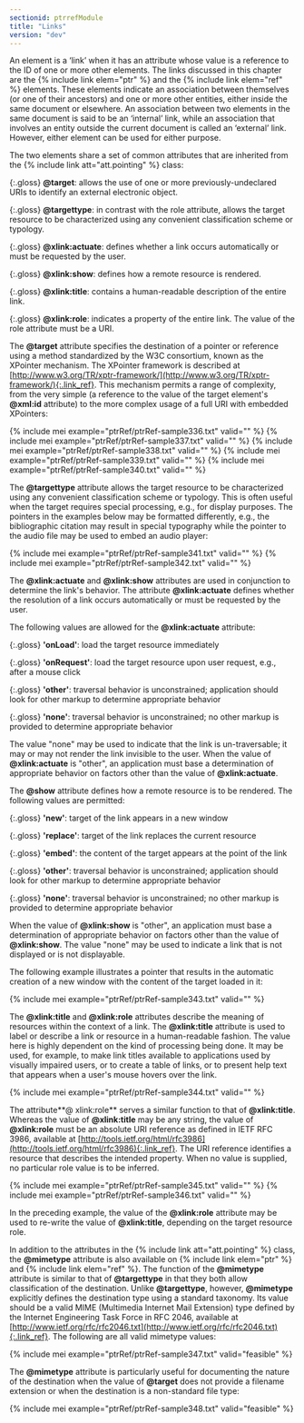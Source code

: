 ```yaml
---
sectionid: ptrrefModule
title: "Links"
version: "dev"
---
```


An element is a ‘link’ when it has an attribute whose value is a reference to the ID of one or more other elements. The links discussed in this chapter are the {% include link elem="ptr" %} and the {% include link elem="ref" %} elements. These elements indicate an association between themselves (or one of their ancestors) and one or more other entities, either inside the same document or elsewhere. An association between two elements in the same document is said to be an ‘internal’ link, while an association that involves an entity outside the current document is called an ‘external’ link. However, either element can be used for either purpose.

The two elements share a set of common attributes that are inherited from the {% include link att="att.pointing" %} class:

{:.gloss}
**@target**: allows the use of one or more previously-undeclared URIs to identify an external electronic object.

{:.gloss}
**@targettype**: in contrast with the role attribute, allows the target resource to be characterized using any convenient classification scheme or typology.

{:.gloss}
**@xlink:actuate**: defines whether a link occurs automatically or must be requested by the user.

{:.gloss}
**@xlink:show**: defines how a remote resource is rendered.

{:.gloss}
**@xlink:title**: contains a human-readable description of the entire link.

{:.gloss}
**@xlink:role**: indicates a property of the entire link. The value of the role attribute must be a URI.

The **@target** attribute specifies the destination of a pointer or reference using a method standardized by the W3C consortium, known as the XPointer mechanism. The XPointer framework is described at [http://www.w3.org/TR/xptr-framework/](http://www.w3.org/TR/xptr-framework/){:.link_ref}. This mechanism permits a range of complexity, from the very simple (a reference to the value of the target element's **@xml:id** attribute) to the more complex usage of a full URI with embedded XPointers:

{% include mei example="ptrRef/ptrRef-sample336.txt" valid="" %}
{% include mei example="ptrRef/ptrRef-sample337.txt" valid="" %}
{% include mei example="ptrRef/ptrRef-sample338.txt" valid="" %}
{% include mei example="ptrRef/ptrRef-sample339.txt" valid="" %}
{% include mei example="ptrRef/ptrRef-sample340.txt" valid="" %}

The **@targettype** attribute allows the target resource to be characterized using any convenient classification scheme or typology. This is often useful when the target requires special processing, e.g., for display purposes. The pointers in the examples below may be formatted differently, e.g., the bibliographic citation may result in special typography while the pointer to the audio file may be used to embed an audio player:

{% include mei example="ptrRef/ptrRef-sample341.txt" valid="" %}
{% include mei example="ptrRef/ptrRef-sample342.txt" valid="" %}

The **@xlink:actuate** and **@xlink:show** attributes are used in conjunction to determine the link's behavior. The attribute **@xlink:actuate** defines whether the resolution of a link occurs automatically or must be requested by the user.

The following values are allowed for the **@xlink:actuate** attribute:

{:.gloss}
**'onLoad'**: load the target resource immediately

{:.gloss}
**'onRequest'**: load the target resource upon user request, e.g., after a mouse click

{:.gloss}
**'other'**: traversal behavior is unconstrained; application should look for other markup to determine appropriate behavior

{:.gloss}
**'none'**: traversal behavior is unconstrained; no other markup is provided to determine appropriate behavior

The value "none" may be used to indicate that the link is un-traversable; it may or may not render the link invisible to the user. When the value of **@xlink:actuate** is "other", an application must base a determination of appropriate behavior on factors other than the value of **@xlink:actuate**.

The **@show** attribute defines how a remote resource is to be rendered. The following values are permitted:

{:.gloss}
**'new'**: target of the link appears in a new window

{:.gloss}
**'replace'**: target of the link replaces the current resource

{:.gloss}
**'embed'**: the content of the target appears at the point of the link

{:.gloss}
**'other'**: traversal behavior is unconstrained; application should look for other markup to determine appropriate behavior

{:.gloss}
**'none'**: traversal behavior is unconstrained; no other markup is provided to determine appropriate behavior

When the value of **@xlink:show** is "other", an application must base a determination of appropriate behavior on factors other than the value of **@xlink:show**. The value "none" may be used to indicate a link that is not displayed or is not displayable.

The following example illustrates a pointer that results in the automatic creation of a new window with the content of the target loaded in it:

{% include mei example="ptrRef/ptrRef-sample343.txt" valid="" %}

The **@xlink:title** and **@xlink:role** attributes describe the meaning of resources within the context of a link. The **@xlink:title** attribute is used to label or describe a link or resource in a human-readable fashion. The value here is highly dependent on the kind of processing being done. It may be used, for example, to make link titles available to applications used by visually impaired users, or to create a table of links, or to present help text that appears when a user's mouse hovers over the link.

{% include mei example="ptrRef/ptrRef-sample344.txt" valid="" %}

The attribute**@ xlink:role** serves a similar function to that of **@xlink:title**. Whereas the value of **@xlink:title** may be any string, the value of **@xlink:role** must be an absolute URI reference as defined in IETF RFC 3986, available at [http://tools.ietf.org/html/rfc3986](http://tools.ietf.org/html/rfc3986){:.link_ref}. The URI reference identifies a resource that describes the intended property. When no value is supplied, no particular role value is to be inferred.

{% include mei example="ptrRef/ptrRef-sample345.txt" valid="" %}
{% include mei example="ptrRef/ptrRef-sample346.txt" valid="" %}

In the preceding example, the value of the **@xlink:role** attribute may be used to re-write the value of **@xlink:title**, depending on the target resource role.

In addition to the attributes in the {% include link att="att.pointing" %} class, the **@mimetype** attribute is also available on {% include link elem="ptr" %} and {% include link elem="ref" %}. The function of the **@mimetype** attribute is similar to that of **@targettype** in that they both allow classification of the destination. Unlike **@targettype**, however, **@mimetype** explicitly defines the destination type using a standard taxonomy. Its value should be a valid MIME (Multimedia Internet Mail Extension) type defined by the Internet Engineering Task Force in RFC 2046, available at [http://www.ietf.org/rfc/rfc2046.txt](http://www.ietf.org/rfc/rfc2046.txt){:.link_ref}. The following are all valid mimetype values:

{% include mei example="ptrRef/ptrRef-sample347.txt" valid="feasible" %}

The **@mimetype** attribute is particularly useful for documenting the nature of the destination when the value of **@target** does not provide a filename extension or when the destination is a non-standard file type:

{% include mei example="ptrRef/ptrRef-sample348.txt" valid="feasible" %}

